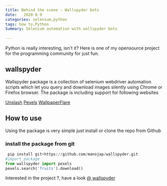 ```yaml
---
title: Behind the scene : Wallspyder bots 
date:   2020-8-9
categories: selenium,python
tags: how to,Python
Summary: Selenium automation with wallspyder bots
 
---
```



Python is really interesting, isn't it? Here is one of my opensource project for the programming community for just fun. 

## wallspyder
Wallspyder package is a collection of selenium webdriver automation scripts which let you query and download images silently using Chrome or Firefox browser. The package is including support for following websites

[Unslash](http://unsplash.com)
[Pexels](http://pexels.com)
[WallpaperFlare](http://wallpaperflae.com)
## How to use 
Using the package is very simple just install or clone the repo from Github

### install the package from git

```python
 pip install git+https://github.com/manojap/wallspyder.git
#import package
from wallspyder import pexels 
pexels.search('fruits').download()
```

Interested in the project  ?, have a look [@ wallspyder](https://github.com/manojap/wallspyder)
